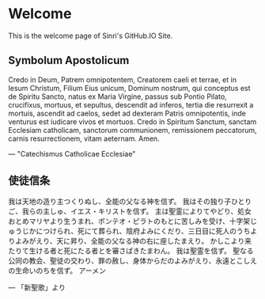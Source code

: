 # Welcome

This is the welcome page of Sinri's GitHub.IO Site.

## Symbolum Apostolicum
Credo in Deum, Patrem omnipotentem, Creatorem caeli et terrae, 
et in Iesum Christum, Filium Eius unicum, Dominum nostrum, qui conceptus est de Spiritu Sancto, natus ex Maria Virgine, passus sub Pontio Pilato, crucifixus, mortuus, et sepultus, descendit ad inferos, tertia die resurrexit a mortuis, ascendit ad caelos, sedet ad dexteram Patris omnipotentis, inde venturus est iudicare vivos et mortuos. 
Credo in Spiritum Sanctum, sanctam Ecclesiam catholicam, sanctorum communionem, remissionem peccatorum, carnis resurrectionem, vitam aeternam. 
Amen.

— "Catechismus Catholicae Ecclesiae"

## 使徒信条
我は天地の造り主つくりぬし、全能の父なる神を信ず。 我はその独り子ひとりご、我らの主しゅ、イエス・キリストを信ず。 主は聖霊によりてやどり、処女おとめマリヤより生うまれ、ポンテオ・ピラトのもとに苦しみを受け、十字架じゅうじかにつけられ、死にて葬られ、陰府よみにくだり、三日目に死人のうちよりよみがえり、天に昇り、全能の父なる神の右に座したまえり。 かしこより来たりて生ける者と死にたる者とを審さばきたまわん。 我は聖霊を信ず。 聖なる公同の教会、聖徒の交わり、罪の赦し、身体からだのよみがえり、永遠とこしえの生命いのちを信ず。 アーメン

— 「新聖歌」より
